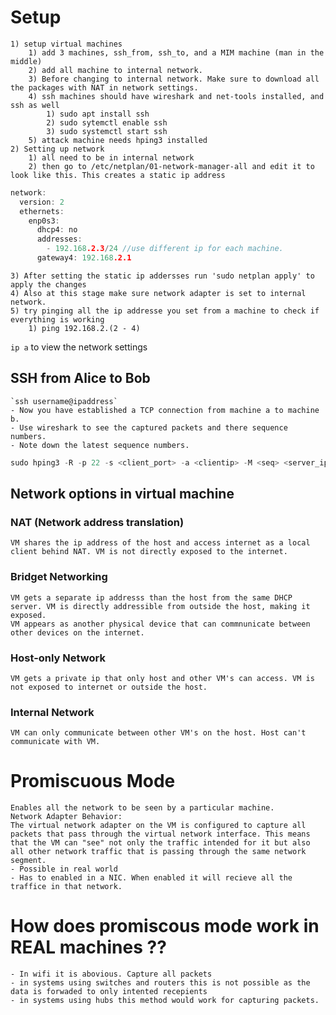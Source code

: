# Setup
	1) setup virtual machines
		1) add 3 machines, ssh_from, ssh_to, and a MIM machine (man in the middle)
		2) add all machine to internal network.
		3) Before changing to internal network. Make sure to download all the packages with NAT in network settings.
		4) ssh machines should have wireshark and net-tools installed, and ssh as well
			1) sudo apt install ssh
			2) sudo sytemctl enable ssh
			3) sudo systemctl start ssh
		5) attack machine needs hping3 installed
	2) Setting up network
		1) all need to be in internal network
		2) then go to /etc/netplan/01-network-manager-all and edit it to look like this. This creates a static ip address

```C
network:
  version: 2
  ethernets:
    enp0s3:
      dhcp4: no
      addresses:
        - 192.168.2.3/24 //use different ip for each machine.
      gateway4: 192.168.2.1
```
	3) After setting the static ip addersses run 'sudo netplan apply' to apply the changes
	4) Also at this stage make sure network adapter is set to internal network.
	5) try pinging all the ip addresse you set from a machine to check if everything is working
		1) ping 192.168.2.(2 - 4)


`ip a` to view the network settings
## SSH from Alice to Bob
	`ssh username@ipaddress` 
	- Now you have established a TCP connection from machine a to machine b.
	- Use wireshark to see the captured packets and there sequence numbers.
	- Note down the latest sequence numbers.
```C
sudo hping3 -R -p 22 -s <client_port> -a <clientip> -M <seq> <server_ip>
````

## Network options in virtual machine
### NAT (Network address translation)
	VM shares the ip address of the host and access internet as a local client behind NAT. VM is not directly exposed to the internet.
### Bridget Networking
	VM gets a separate ip addresss than the host from the same DHCP server. VM is directly addressible from outside the host, making it exposed. 
	VM appears as another physical device that can commnunicate between other devices on the internet.
### Host-only Network
	VM gets a private ip that only host and other VM's can access. VM is not exposed to internet or outside the host.
### Internal Network
	VM can only communicate between other VM's on the host. Host can't communicate with VM.
	
	
# Promiscuous Mode
    Enables all the network to be seen by a particular machine.
    Network Adapter Behavior:
    The virtual network adapter on the VM is configured to capture all packets that pass through the virtual network interface. This means that the VM can "see" not only the traffic intended for it but also all other network traffic that is passing through the same network segment.
    - Possible in real world
    - Has to enabled in a NIC. When enabled it will recieve all the traffice in that network.
# How does promiscous mode work in REAL machines ??
    - In wifi it is abovious. Capture all packets
    - in systems using switches and routers this is not possible as the data is forwaded to only intented recepients
    - in systems using hubs this method would work for capturing packets.
